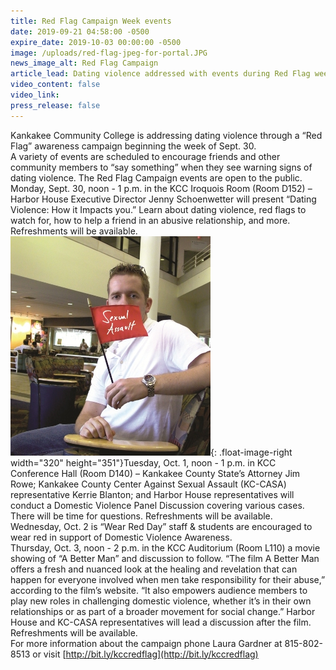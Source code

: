 ```yaml
---
title: Red Flag Campaign Week events
date: 2019-09-21 04:58:00 -0500
expire_date: 2019-10-03 00:00:00 -0500
image: /uploads/red-flag-jpeg-for-portal.JPG
news_image_alt: Red Flag Campaign
article_lead: Dating violence addressed with events during Red Flag week.
video_content: false
video_link:
press_release: false
---
```


Kankakee Community College is addressing dating violence through a “Red Flag” awareness campaign beginning the week of Sept. 30.&nbsp;<br>A variety of events are scheduled to encourage friends and other community members to “say something” when they see warning signs of dating violence. The Red Flag Campaign events are open to the public.<br>Monday, Sept. 30, noon - 1 p.m. in the KCC Iroquois Room (Room D152) – Harbor House Executive Director Jenny Schoenwetter will present “Dating Violence: How it Impacts you.” Learn about dating violence, red flags to watch for, how to help a friend in an abusive relationship, and more. Refreshments will be available.&nbsp;<br>![](/uploads/smflag-sexual-assault-1.jpg){: .float-image-right width="320" height="351"}Tuesday, Oct. 1, noon - 1 p.m. in KCC Conference Hall (Room D140) – Kankakee County State’s Attorney Jim Rowe; Kankakee County Center Against Sexual Assault (KC-CASA) representative Kerrie Blanton; and Harbor House representatives will conduct a Domestic Violence Panel Discussion covering various cases. There will be time for questions. Refreshments will be available.<br>Wednesday, Oct. 2 is “Wear Red Day” staff & students are encouraged to wear red in support of Domestic Violence Awareness.<br>Thursday, Oct. 3, noon - 2 p.m. in the KCC Auditorium (Room L110) a movie showing of “A Better Man” and discussion to follow. “The film A Better Man offers a fresh and nuanced look at the healing and revelation that can happen for everyone involved when men take responsibility for their abuse,” according to the film’s website. “It also empowers audience members to play new roles in challenging domestic violence, whether it’s in their own relationships or as part of a broader movement for social change.” Harbor House and KC-CASA representatives will lead a discussion after the film. Refreshments will be available.&nbsp;<br>For more information about the campaign phone Laura Gardner at 815-802-8513 or visit [http://bit.ly/kccredflag](http://bit.ly/kccredflag)<br>&nbsp;